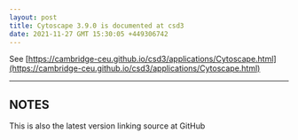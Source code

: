 ```yaml
---
layout: post
title: Cytoscape 3.9.0 is documented at csd3
date: 2021-11-27 GMT 15:30:05 +449306742
---
```


See [https://cambridge-ceu.github.io/csd3/applications/Cytoscape.html](https://cambridge-ceu.github.io/csd3/applications/Cytoscape.html)

<!--more-->

---

## NOTES

This is also the latest version linking source at GitHub
